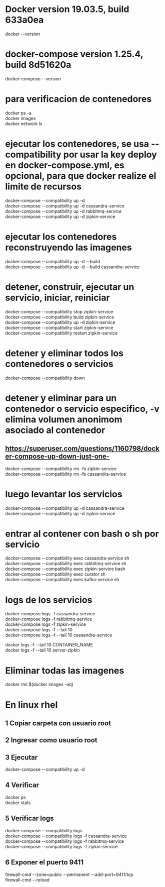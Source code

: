 
# Docker version 19.03.5, build 633a0ea
docker --version

# docker-compose version 1.25.4, build 8d51620a
docker-compose --version

# para verificacion de contenedores
docker ps -a  
docker images  
docker network ls  

# ejecutar los contenedores, se usa --compatibility por usar la key deploy en docker-compose.yml, es opcional, para que docker realize el limite de recursos
docker-compose --compatibility up -d  
docker-compose --compatibility up -d cassandra-service  
docker-compose --compatibility up -d rabbitmq-service  
docker-compose --compatibility up -d zipkin-service  

# ejecutar los contenedores reconstruyendo las imagenes
docker-compose --compatibility up -d --build  
docker-compose --compatibility up -d --build cassandra-service  

# detener, construir, ejecutar un servicio, iniciar, reiniciar
docker-compose --compatibility stop zipkin-service  
docker-compose --compatibility build zipkin-service  
docker-compose --compatibility up -d zipkin-service  
docker-compose --compatibility start zipkin-service  
docker-compose --compatibility restart zipkin-service  

# detener y eliminar todos los contenedores o servicios
docker-compose --compatibility down  

# detener y eliminar para un contenedor o servicio especifico, -v elimina volumen anonimom asociado al contenedor
## https://superuser.com/questions/1160798/docker-compose-up-down-just-one-
docker-compose --compatibility rm -fs zipkin-service  
docker-compose --compatibility rm -fs cassandra-service  

# luego levantar los servicios
docker-compose --compatibility up -d cassandra-service  
docker-compose --compatibility up -d zipkin-service  

# entrar al contener con bash o sh por servicio
docker-compose --compatibility exec cassandra-service sh  
docker-compose --compatibility exec rabbitmq-service sh  
docker-compose --compatibility exec zipkin-service bash  
docker-compose --compatibility exec curator sh  
docker-compose --compatibility exec kafka-service sh  

# logs de los servicios
docker-compose logs -f cassandra-service  
docker-compose logs -f rabbitmq-service  
docker-compose logs -f zipkin-service  
docker-compose logs -f --tail 10  
docker-compose logs -f --tail 10  cassandra-service  

docker logs -f --tail 10 CONTAINER_NAME  
docker logs -f --tail 10 server-zipkin  

# Eliminar todas las imagenes
docker rmi $(docker images -aq)

# En linux rhel
## 1 Copiar carpeta con usuario root

## 2 Ingresar como usuario root

## 3 Ejecutar
docker-compose --compatibility up -d

## 4 Verificar 
docker ps  
docker stats

## 5 Verificar logs
docker-compose --compatibility logs  
docker-compose --compatibility logs -f cassandra-service  
docker-compose --compatibility logs -f rabbitmq-service  
docker-compose --compatibility logs -f zipkin-service  

## 6 Exponer el puerto 9411
firewall-cmd --zone=public --permanent --add-port=9411/tcp  
firewall-cmd --reload  
